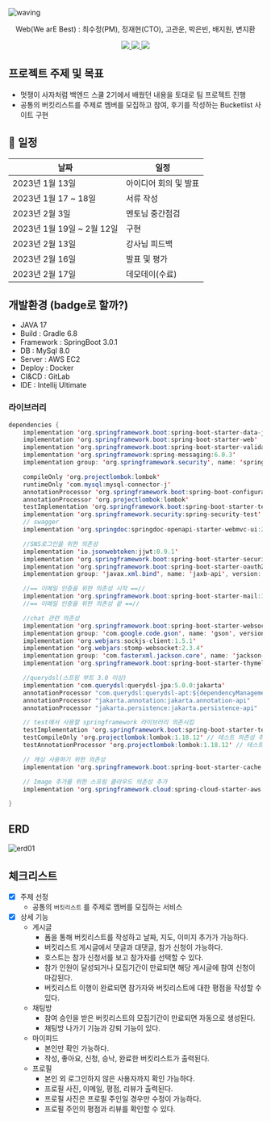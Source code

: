 ![waving](https://capsule-render.vercel.app/api?type=waving&height=200&text=Bucketlist!&fontAlign=80&fontAlignY=40&color=gradient)
<p align='center'> Web(We arE Best) : 최수정(PM), 정재현(CTO), 고관운, 박은빈, 배지원, 변지환 </p>
<p align='center'>
  <a href="http://ec2-13-125-143-78.ap-northeast-2.compute.amazonaws.com:8080/swagger-ui/index.html">
     <img src="https://img.shields.io/badge/Swagger-85EA2D?style=flat&logo=Swagger&logoColor=white"/>
  </a>
  <a href="https://ringed-suggestion-46f.notion.site/ceff928e9f1f4e2482f07387b997f593">
      <img src="https://img.shields.io/badge/Notion-000000?style=flat&logo=Notion&logoColor=white"/>
  </a>
  <a href="https://www.ourbucketlist.link">
    <img src="https://img.shields.io/badge/link-Bucketlist-green?logo=data">
  </a>
</p>



## 프로젝트 주제 및 목표
- 멋쟁이 사자처럼 백엔드 스쿨 2기에서 배웠던 내용을 토대로 팀 프로젝트 진행
- 공통의 버킷리스트를 주제로 멤버를 모집하고 참여, 후기를 작성하는 Bucketlist 사이트 구현



## 📅 일정

| 날짜 | 일정 |
| --- | --- |
| 2023년 1월 13일 | 아이디어 회의 및 발표 |
| 2023년 1월 17 ~ 18일 | 서류 작성 |
| 2023년 2월 3일 | 멘토님 중간점검 |
| 2023년 1월 19일 ~ 2월  12일 | 구현 |
| 2023년 2월 13일 | 강사님 피드백 |
| 2023년 2월 16일 | 발표 및 평가 |
| 2023년 2월 17일 | 데모데이(수료) |



## 개발환경 (badge로 할까?)
- JAVA 17
- Build : Gradle 6.8
- Framework : SpringBoot 3.0.1
- DB : MySql 8.0
- Server : AWS EC2
- Deploy : Docker
- CI&CD : GitLab
- IDE : Intellij Ultimate

### 라이브러리
```java
dependencies {
    implementation 'org.springframework.boot:spring-boot-starter-data-jpa'
    implementation 'org.springframework.boot:spring-boot-starter-web'
    implementation 'org.springframework.boot:spring-boot-starter-validation'
    implementation 'org.springframework:spring-messaging:6.0.3'
    implementation group: 'org.springframework.security', name: 'spring-security-messaging', version: '6.0.1'

    compileOnly 'org.projectlombok:lombok'
    runtimeOnly 'com.mysql:mysql-connector-j'
    annotationProcessor 'org.springframework.boot:spring-boot-configuration-processor'
    annotationProcessor 'org.projectlombok:lombok'
    testImplementation 'org.springframework.boot:spring-boot-starter-test'
    implementation 'org.springframework.security:spring-security-test'
    // swagger
    implementation 'org.springdoc:springdoc-openapi-starter-webmvc-ui:2.0.2'

    //SNS로그인을 위한 의존성
    implementation 'io.jsonwebtoken:jjwt:0.9.1'
    implementation 'org.springframework.boot:spring-boot-starter-security'
    implementation 'org.springframework.boot:spring-boot-starter-oauth2-client:3.0.1'
    implementation group: 'javax.xml.bind', name: 'jaxb-api', version: '2.3.1'

    //== 이메일 인증을 위한 의존성 시작 ==//
    implementation 'org.springframework.boot:spring-boot-starter-mail:3.0.1'
    //== 이메일 인증을 위한 의존성 끝 ==//

    //chat 관련 의존성
    implementation 'org.springframework.boot:spring-boot-starter-websocket'
    implementation group: 'com.google.code.gson', name: 'gson', version: '2.10'
    implementation 'org.webjars:sockjs-client:1.5.1'
    implementation 'org.webjars:stomp-websocket:2.3.4'
    implementation group: 'com.fasterxml.jackson.core', name: 'jackson-databind', version: '2.14.1'
    implementation 'org.springframework.boot:spring-boot-starter-thymeleaf:3.0.1'

    //querydsl(스프링 부트 3.0 이상)
    implementation 'com.querydsl:querydsl-jpa:5.0.0:jakarta'
    annotationProcessor "com.querydsl:querydsl-apt:${dependencyManagement.importedProperties['querydsl.version']}:jakarta"
    annotationProcessor "jakarta.annotation:jakarta.annotation-api"
    annotationProcessor "jakarta.persistence:jakarta.persistence-api"

    // test에서 사용할 springframework 라이브러리 의존시킴
    testImplementation 'org.springframework.boot:spring-boot-starter-test'
    testCompileOnly 'org.projectlombok:lombok:1.18.12' // 테스트 의존성 추가
    testAnnotationProcessor 'org.projectlombok:lombok:1.18.12' // 테스트 의존성 추가

    // 캐싱 사용하기 위한 의존성
    implementation 'org.springframework.boot:spring-boot-starter-cache'

    // Image 추가를 위한 스프링 클라우드 의존성 추가
    implementation 'org.springframework.cloud:spring-cloud-starter-aws:2.2.6.RELEASE'

}
```



## ERD
![erd01](https://user-images.githubusercontent.com/114675855/218395176-3862b71f-cfdb-4c14-8fc3-b40150f780c1.png)



## 체크리스트
- [x]  주제 선정
    - 공통의 `버킷리스트` 를 주제로 멤버를 모집하는 서비스
- [x]  상세 기능
    - 게시글
        - 폼을 통해 버킷리스트를 작성하고 날짜, 지도, 이미지 추가가 가능하다.
        - 버킷리스트 게시글에서 댓글과 대댓글, 참가 신청이 가능하다.
        - 호스트는 참가 신청서를 보고 참가자를 선택할 수 있다.
        - 참가 인원이 달성되거나 모집기간이 만료되면 해당 게시글에 참여 신청이 마감된다.
        - 버킷리스트 이행이 완료되면 참가자와 버킷리스트에 대한 평점을 작성할 수 있다.
    - 채팅방
        - 참여 승인을 받은 버킷리스트의 모집기간이 만료되면 자동으로 생성된다.
        - 채팅방 나가기 기능과 강퇴 기능이 있다.
    - 마이피드
        - 본인만 확인 가능하다.
        - 작성, 좋아요, 신청, 승낙, 완료한 버킷리스트가 출력된다.
    - 프로필
        - 본인 외 로그인하지 않은 사용자까지 확인 가능하다.
        - 프로필 사진, 이메일, 평점, 리뷰가 출력된다.
        - 프로필 사진은 프로필 주인일 경우만 수정이 가능하다.
        - 프로필 주인의 평점과 리뷰를 확인할 수 있다.



